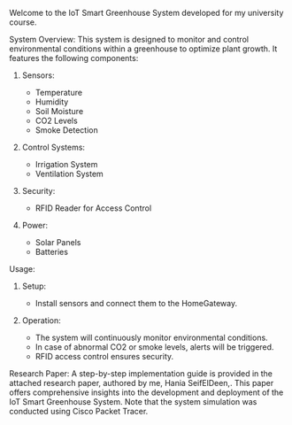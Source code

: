 
Welcome to the IoT Smart Greenhouse System developed for my university course.

System Overview:
This system is designed to monitor and control environmental conditions within a greenhouse to optimize plant growth. It features the following components:

1. Sensors:
   - Temperature
   - Humidity
   - Soil Moisture
   - CO2 Levels
   - Smoke Detection

2. Control Systems:
   - Irrigation System
   - Ventilation System

3. Security:
   - RFID Reader for Access Control

4. Power:
   - Solar Panels
   - Batteries

Usage:
1. Setup:
   - Install sensors and connect them to the HomeGateway.

2. Operation:
   - The system will continuously monitor environmental conditions.
   - In case of abnormal CO2 or smoke levels, alerts will be triggered.
   - RFID access control ensures security.


Research Paper:
A step-by-step implementation guide is provided in the attached research paper, authored by me, Hania SeifElDeen,. This paper offers comprehensive insights into the development and deployment of the IoT Smart Greenhouse System. Note that the system simulation was conducted using Cisco Packet Tracer.
